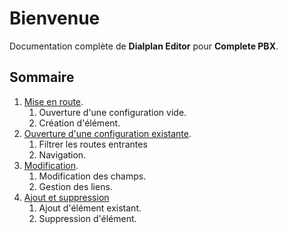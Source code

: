 ﻿# Bienvenue

Documentation complète de **Dialplan Editor** pour **Complete PBX**.

## Sommaire

1. [Mise en route](mise_en_route/).
    1. Ouverture d'une configuration vide.
    2. Création d'élément.
2. [Ouverture d'une configuration existante](ouverture_conf/).
    1. Filtrer les routes entrantes
    2. Navigation.
3. [Modification](modification/).
    1. Modification des champs.
    8. Gestion des liens.
4. [Ajout et suppression](ajout_suppression/)
    1. Ajout d'élément existant.
    2. Suppression d'élément.

